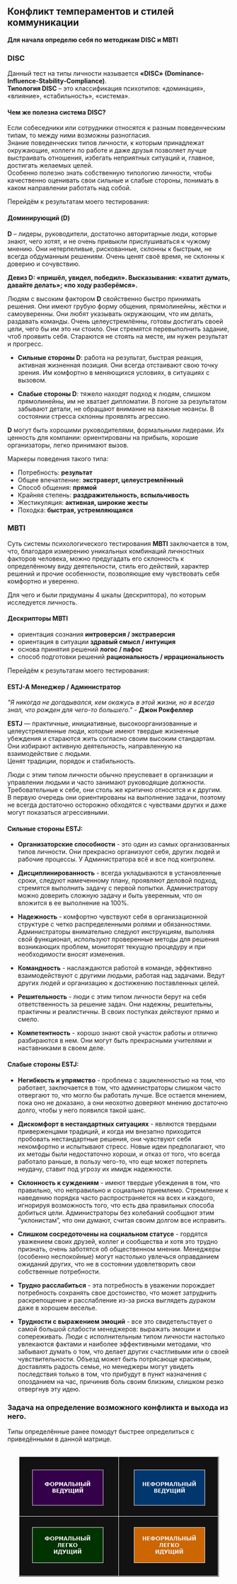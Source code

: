 ## Конфликт темпераментов и стилей коммуникации

**Для начала определю себя по методикам DISC и MBTI**
### **DISC**
Данный тест на типы личности называется **«DISC» (Dominance-Influence-Stability-Compliance)**.  
**Типология DISC** – это классификация психотипов: «доминация», «влияние», «стабильность», «система».
#### Чем же полезна система **DISC**?
Если собеседники или сотрудники относятся к разным поведенческим типам, то между ними возможны разногласия.   
Знание поведенческих типов личности, к которым принадлежат окружающие, коллеги по работе и даже друзья позволяет лучше выстраивать отношения, избегать неприятных ситуаций и, главное, достигать желаемых целей.  
Особенно полезно знать собственную типологию личности, чтобы качественно оценивать свои сильные и слабые стороны, понимать в каком направлении работать над собой.

Перейдём к результатам моего тестирования:
#### **Доминирующий (D)**

**D** – лидеры, руководители, достаточно авторитарные люди, которые знают, чего хотят, и не очень привыкли прислушиваться к чужому мнению. Они нетерпеливые, рискованные, склонны к быстрым, не всегда обдуманным решениям. Очень ценят своё время, не склонны к доверию и сочувствию.

**Девиз D: «пришёл, увидел, победил». Высказывания: «хватит думать, давайте делать»; «по ходу разберёмся».**

Людям с высоким фактором **D** свойственно быстро принимать решения. Они имеют грубую форму общения, прямолинейны, жёстки и самоуверенны. Они любят указывать окружающим, что им делать, раздавать команды. Очень целеустремлённы, готовы достигать своей цели, чего бы им это ни стоило. Они стремятся перевыполнить задание, чтоб проявить себя. Стараются не стоять на месте, им нужен результат и прогресс.

- **Сильные стороны D**: работа на результат, быстрая реакция, активная жизненная позиция. Они всегда отстаивают свою точку зрения. Им комфортно в меняющихся условиях, в ситуациях с вызовом.

- **Слабые стороны D**: тяжело находят подход к людям, слишком прямолинейны, им не хватает дипломатии. В погоне за результатом забывают детали, не обращают внимание на важные нюансы. В состоянии стресса склонны проявлять агрессию.

**D** могут быть хорошими руководителями, формальными лидерами. Их ценность для компании: ориентированы на прибыль, хорошие организаторы, легко принимают вызов.

Маркеры поведения такого типа:
- Потребность: **результат**
- Общее впечатление: **экстраверт, целеустремлённый**
- Способ общения: **прямой**
- Крайняя степень: **раздражительность, вспыльчивость**
- Жестикуляция: **активная, широкие жесты**
- Походка: **быстрая, устремляющаяся**
### **MBTI**
Суть системы психологического тестирования **MBTI** заключается в том, что, благодаря измерению уникальных комбинаций личностных факторов человека, можно предугадать его склонность к определённому виду деятельности, стиль его действий, характер решений и прочие особенности, позволяющие ему чувствовать себя комфортно и уверенно. 

Для чего и были придуманы 4 шкалы (дескриптора), по которым исследуется личность.
#### **Дескрипторы MBTI**
- ориентация сознания **интроверсия / экстраверсия**
- ориентация в ситуации **здравый смысл / интуиция**
- основа принятия решений **логос / пафоc**
- способ подготовки решений **рациональность / иррациональность**

Перейдём к результатам моего тестирования:
#### **ESTJ-A Менеджер / Администратор**
*"Я никогда не догадывался, кем окажусь в этой жизни, но я всегда знал, что рожден для чего-то большего."* - **Джон Рокфеллер**

**ESTJ** — практичные, инициативные, высокоорганизованные и целеустремленные люди, которые имеют твердые жизненные убеждения и стараются жить согласно своим высоким стандартам.  
Они избирают активную деятельность, направленную на взаимодействие с людьми.  
Ценят традиции, порядок и стабильность.

Люди с этим типом личности обычно преуспевает в организации и управлении людьми и часто занимают руководящие должности.  
Требовательные к себе, они столь же критично относятся и к другим.  
В первую очередь они ориентированы на выполнение задачи, поэтому не всегда достаточно осторожно обходятся с чувствами других и даже могут показаться агрессивными.
#### **Сильные стороны ESTJ:**

- **Организаторские способности** - это один из самых организованных типов личности. Они прекрасно организуют себя, других людей и рабочие процессы. У Администратора всё и все под контролем.

- **Дисциплинированность** - всегда укладываются в установленные сроки, следуют намеченному плану, проявляют деловой подход, стремятся выполнить задачу с первой попытки. Администратору можно доверить сложную задачу и быть уверенным, что он вложится в ее выполнение на 100%.
- **Надежность** - комфортно чувствуют себя в организационной структуре с четко распределенными ролями и обязанностями. Администраторы внимательно следуют инструкциям, выполняя свой функционал, используют проверенные методы для решения возникающих проблем, мониторят текущую процедуру и при необходимости вносят изменения.
- **Командность** - наслаждаются работой в команде, эффективно взаимодействуют с другими людьми, работая над задачами. Ведут других людей и организацию к достижению поставленных целей.
- **Решительность** - люди с этим типом личности берут на себя ответственность за решение задач. Они надежны, решительны, практичны и реалистичны. В своих поступках действуют прямо и смело.
- **Компетентность** - хорошо знают свой участок работы и отлично разбираются в нем. Они могут быть прекрасными учителями и наставниками в своем деле.
#### **Слабые стороны ESTJ:**
- **Негибкость и упрямство** - проблема с зацикленностью на том, что работает, заключается в том, что администраторы слишком часто отвергают то, что могло бы работать лучше. Все остается мнением, пока оно не доказано, а они неохотно доверяют мнению достаточно долго, чтобы у него появился такой шанс.

- **Дискомфорт в нестандартных ситуациях** - являются твердыми приверженцами традиций, и когда им внезапно приходится пробовать нестандартные решения, они чувствуют себя некомфортно и испытывают стресс. Новые идеи предполагают, что их методы были недостаточно хороши, и отказ от того, что всегда работало раньше, в пользу чего-то, что еще может потерпеть неудачу, ставит под угрозу их имидж надежности.
- **Склонность к суждениям** - имеют твердые убеждения в том, что правильно, что неправильно и социально приемлемо. Стремление к наведению порядка часто распространяется на всех и каждого, игнорируя возможность того, что есть два правильных способа добиться цели. Администраторы без колебаний сообщают этим “уклонистам”, что они думают, считая своим долгом все исправить.
- **Слишком сосредоточены на социальном статусе** - гордятся уважением своих друзей, коллег и сообщества и хотя это трудно признать, очень заботятся об общественном мнении. Менеджеры (особенно неспокойные) могут настолько увлечься оправданием ожиданий других, что не в состоянии удовлетворить свои собственные потребности.
- **Трудно расслабиться** - эта потребность в уважении порождает потребность сохранять свое достоинство, что может затруднить раскрепощение и расслабление из-за риска выглядеть дураком даже в хорошем веселье.
- **Трудности с выражением эмоций** - все это свидетельствует о самой большой слабости менеджеров: выражать эмоции и сопереживать. Люди с исполнительным типом личности настолько увлекаются фактами и наиболее эффективными методами, что забывают думать о том, что делает других счастливыми или о своей чувствительности. Объезд может быть потрясающе красивым, доставлять радость семье, но менеджеры могут увидеть последствия только в том, что прибудут в пункт назначения с опозданием на час, причинив боль своим близким, слишком резко отвергнув эту идею.

### Задача на определение возможного конфликта и выхода из него.  
Типы определённые ранее помодут быстрее определиться с приведёнными в данной матрице.</br></br>
<p align="center"><img src ="mat.png" /></p>